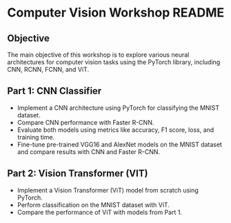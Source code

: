 # Computer Vision Workshop README

## Objective
The main objective of this workshop is to explore various neural architectures for computer vision tasks using the PyTorch library, including CNN, RCNN, FCNN, and ViT.

## Part 1: CNN Classifier
- Implement a CNN architecture using PyTorch for classifying the MNIST dataset.
- Compare CNN performance with Faster R-CNN.
- Evaluate both models using metrics like accuracy, F1 score, loss, and training time.
- Fine-tune pre-trained VGG16 and AlexNet models on the MNIST dataset and compare results with CNN and Faster R-CNN.

## Part 2: Vision Transformer (VIT)
- Implement a Vision Transformer (ViT) model from scratch using PyTorch.
- Perform classification on the MNIST dataset with ViT.
- Compare the performance of ViT with models from Part 1.
